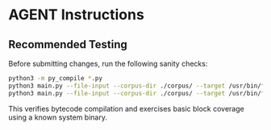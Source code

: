 # AGENT Instructions

## Recommended Testing
Before submitting changes, run the following sanity checks:

```bash
python3 -m py_compile *.py
python3 main.py --file-input --corpus-dir ./corpus/ --target /usr/bin/file --iterations 1
python3 main.py --file-input --corpus-dir ./corpus/ --target /usr/bin/file --iterations 2  # optional sanity check
```

This verifies bytecode compilation and exercises basic block coverage using a known system binary.
